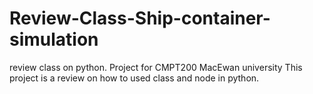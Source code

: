 # Review-Class-Ship-container-simulation
review class on python.
Project for CMPT200 MacEwan university
This project is a review on how to used class and node in python. 
